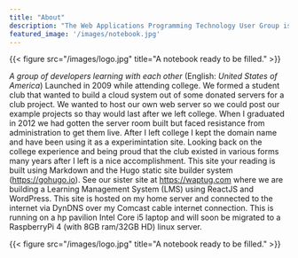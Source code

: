 ```yaml
---
title: "About"
description: "The Web Applications Programming Technology User Group is focused on teaching new ideas about Web Site Application development"
featured_image: '/images/notebook.jpg'
---
```

{{< figure src="/images/logo.jpg" title="A notebook ready to be filled." >}}

_A group of developers learning with each other_ (English: _United States of America_) Launched in 2009 while attending college. We formed a student club that wanted to build a cloud system out of some donated servers for a club project. We wanted to host our own web server so we could post our example projects so thay would last after we left college. When I graduated in 2012 we had gotten the server room built but faced resistance from administration to get them live. After I left college I kept the domain name and have been using it as a experimintation site. Looking back on the college experience and being proud that the club existed in various forms many years after I left is a nice accomplishment. This site your reading is built using Markdown and the Hugo static site builder system (https://gohugo.io). See our sister site at https://waptug.com where we are building a Learning Management System (LMS) using ReactJS and WordPress. This site is hosted on my home server and connected to the internet via DynDNS over my Comcast cable internet connection.  This is running on a hp pavilion Intel Core i5 laptop and will soon be migrated to a RaspberryPi 4 (with 8GB ram/32GB HD) linux server. 

{{< figure src="/images/logo.jpg" title="A notebook ready to be filled." >}}
